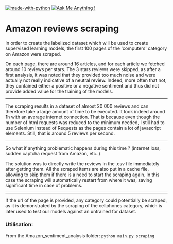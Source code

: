 [![made-with-python](https://img.shields.io/badge/Made%20with-Python-1f425f.svg)](https://www.python.org/)
[![Ask Me Anything !](https://img.shields.io/badge/Ask%20me-anything-1abc9c.svg)](mailto:merlet.pierre@outlook.com)

# Amazon reviews scraping

In order to create the labelized dataset which will be used to create supervised learning models, the first 100 pages of the 'computers' category on Amazon were scraped.

On each page, there are around 16 articles, and for each article we fetched around 10 reviews per stars. The 3 stars reviews were skipped, as after a first analysis, it was noted that they provided too much noise and were actually not really indicative of a neutral review. Indeed, more often that not, they contained either a positive or a negative sentiment and thus did not provide added value for the training of the models.

______________
The scraping results in a dataset of almost 20 000 reviews and can therefore take a large amount of time to be executed. It took indeed around 1h with an average internet connection. That is because even though the number of html requests was reduced to the minimum needed, I still had to use Selenium instead of Requests as the pages contain a lot of javascript elements. Still, that is around 5 reviews per second.

______________
So what if anything problematic happens during this time ? (internet loss, sudden captcha request from Amazon, etc..)

The solution was to directly write the reviews in the .csv file immediately after getting them. All the scraped items are also put in a cache file, allowing to skip them if there is a need to start the scraping again. In this case the scraping will automatically restart from where it was, saving significant time in case of problems.

_______________
If the url of the page is provided, any category could potentially be scraped, as it is demonstrated by the scraping of the cellphones category, which is later used to test our models against an untrained for dataset.

### Utilisation:
From the Amazon_sentiment_analysis folder:
`python main.py scraping`
